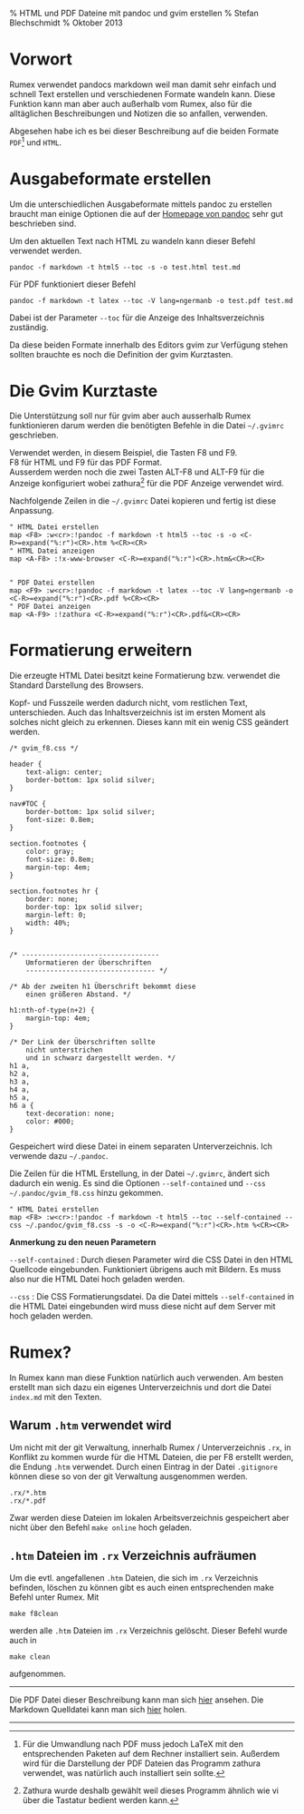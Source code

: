 % HTML und PDF Dateine mit pandoc und gvim erstellen
% Stefan Blechschmidt
% Oktober 2013




Vorwort
=======

Rumex verwendet pandocs markdown weil man damit sehr einfach und schnell Text erstellen 
und verschiedenen Formate wandeln kann.
Diese Funktion kann man aber auch außerhalb vom Rumex,
also für die alltäglichen Beschreibungen und Notizen die
so anfallen, verwenden.

Abgesehen habe ich es bei dieser Beschreibung auf die beiden 
Formate `PDF`[^latex] und `HTML`.

[^latex]: Für die Umwandlung nach PDF muss jedoch LaTeX mit den 
entsprechenden Paketen auf dem Rechner installiert sein.
Außerdem wird für die Darstellung der PDF Dateien das Programm zathura verwendet, was natürlich auch installiert sein sollte. 



Ausgabeformate erstellen
========================

Um die unterschiedlichen Ausgabeformate mittels pandoc
zu erstellen braucht man einige Optionen die auf der 
[Homepage von pandoc](http://johnmacfarlane.net/pandoc/README.html) 
sehr gut beschrieben sind.

Um den aktuellen Text nach HTML zu wandeln kann dieser Befehl verwendet
werden.

	pandoc -f markdown -t html5 --toc -s -o test.html test.md

Für PDF funktioniert dieser Befehl

	pandoc -f markdown -t latex --toc -V lang=ngermanb -o test.pdf test.md

Dabei ist der Parameter `--toc` für die Anzeige des Inhaltsverzeichnis zuständig.


Da diese beiden Formate innerhalb des Editors gvim
zur Verfügung stehen sollten brauchte es noch die 
Definition der gvim Kurztasten.




Die Gvim Kurztaste
===================

Die Unterstützung soll nur für gvim aber auch ausserhalb
Rumex funktionieren darum werden die benötigten 
Befehle in die Datei `~/.gvimrc` geschrieben.

Verwendet werden, in diesem Beispiel, die Tasten F8 und F9.\
F8 für HTML und F9 für das PDF Format.\
Ausserdem werden noch die zwei Tasten ALT-F8 und ALT-F9 für die Anzeige 
konfiguriert wobei zathura[^zathura] für die PDF Anzeige verwendet wird.

[^zathura]: Zathura wurde deshalb gewählt weil dieses Programm ähnlich 
wie vi über die Tastatur bedient werden kann.

Nachfolgende Zeilen in die `~/.gvimrc` Datei kopieren und fertig ist diese Anpassung.

~~~
" HTML Datei erstellen
map <F8> :w<cr>:!pandoc -f markdown -t html5 --toc -s -o <C-R>=expand("%:r")<CR>.htm %<CR><CR>
" HTML Datei anzeigen
map <A-F8> :!x-www-browser <C-R>=expand("%:r")<CR>.htm&<CR><CR>


" PDF Datei erstellen
map <F9> :w<cr>:!pandoc -f markdown -t latex --toc -V lang=ngermanb -o <C-R>=expand("%:r")<CR>.pdf %<CR><CR>
" PDF Datei anzeigen
map <A-F9> :!zathura <C-R>=expand("%:r")<CR>.pdf&<CR><CR>
~~~



Formatierung erweitern
======================

Die erzeugte HTML Datei besitzt keine Formatierung bzw.
verwendet die Standard Darstellung des Browsers.

Kopf- und Fusszeile werden dadurch nicht, vom restlichen Text, unterschieden.
Auch das Inhaltsverzeichnis ist im ersten Moment als solches nicht 
gleich zu erkennen.
Dieses kann mit ein wenig CSS geändert werden.

~~~{.css}
/* gvim_f8.css */

header {
	text-align: center;
	border-bottom: 1px solid silver;
}

nav#TOC {
	border-bottom: 1px solid silver;
	font-size: 0.8em;
} 

section.footnotes {
	color: gray;
	font-size: 0.8em;
	margin-top: 4em;
}

section.footnotes hr {
	border: none;
	border-top: 1px solid silver;
	margin-left: 0;
	width: 40%;
}


/* ----------------------------------
	Umformatieren der Überschriften 
	-------------------------------- */

/* Ab der zweiten h1 Überschrift bekommt diese
	einen größeren Abstand. */

h1:nth-of-type(n+2) {
    margin-top: 4em;
}

/* Der Link der Überschriften sollte 
	nicht unterstrichen 
	und in schwarz dargestellt werden. */
h1 a,
h2 a,
h3 a,
h4 a,
h5 a,
h6 a {
    text-decoration: none;
	color: #000;
}
~~~

Gespeichert wird diese Datei in einem separaten Unterverzeichnis.
Ich verwende dazu `~/.pandoc`.

Die Zeilen für die HTML Erstellung, in der Datei `~/.gvimrc`, ändert sich dadurch ein wenig.
Es sind die Optionen `--self-contained` und `--css ~/.pandoc/gvim_f8.css` hinzu gekommen.

	" HTML Datei erstellen
	map <F8> :w<cr>:!pandoc -f markdown -t html5 --toc --self-contained --css ~/.pandoc/gvim_f8.css -s -o <C-R>=expand("%:r")<CR>.htm %<CR><CR>

**Anmerkung zu den neuen Parametern**

`--self-contained`
:	Durch diesen Parameter wird die CSS Datei in den HTML Quellcode
	eingebunden. Funktioniert übrigens auch mit Bildern.
	Es muss also nur die HTML Datei hoch geladen werden.

`--css`
:	Die CSS Formatierungsdatei. Da die Datei mittels `--self-contained`
	in die HTML Datei eingebunden wird muss diese nicht auf 
	dem Server mit hoch geladen werden.


Rumex?
======

In Rumex kann man diese Funktion natürlich auch verwenden.
Am besten erstellt man sich dazu ein eigenes Unterverzeichnis und
dort die Datei `index.md` mit den Texten.


Warum `.htm` verwendet wird
---------------------------

Um nicht mit der git Verwaltung, innerhalb Rumex / Unterverzeichnis 
`.rx`, in Konflikt zu kommen wurde für die HTML Dateien,
die per F8 erstellt werden, 
die Endung `.htm` verwendet.
Durch einen Eintrag in der Datei `.gitignore` können diese
so von der git Verwaltung ausgenommen werden.

	.rx/*.htm
	.rx/*.pdf

Zwar werden diese Dateien im lokalen Arbeitsverzeichnis gespeichert
aber nicht über den Befehl `make online` hoch geladen.

`.htm` Dateien im `.rx` Verzeichnis aufräumen
---------------------------------------------

Um die evtl. angefallenen `.htm` Dateien, die sich im `.rx` Verzeichnis
befinden, löschen zu können gibt es auch einen entsprechenden make Befehl
unter Rumex. Mit

	make f8clean

werden alle  `.htm` Dateien im `.rx` Verzeichnis gelöscht.
Dieser Befehl wurde auch in 

	make clean

aufgenommen.

----

Die PDF Datei dieser Beschreibung kann man sich [hier](index.pdf) ansehen.
Die Markdown Quelldatei kann man sich [hier](index.md) holen.

----




